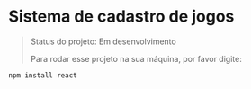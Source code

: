 # Sistema de cadastro de jogos

> Status do projeto: Em desenvolvimento
>
> Para rodar esse projeto na sua máquina, por favor digite:

```
npm install react
```
